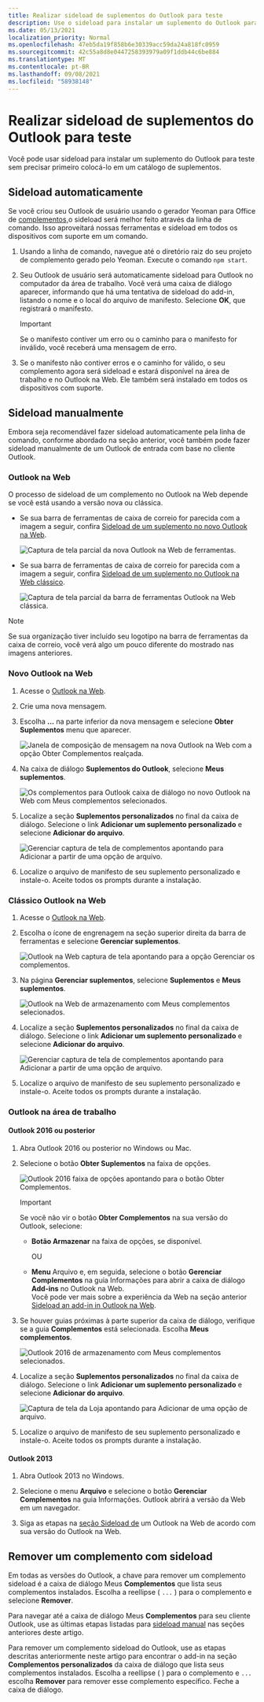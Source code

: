 ```yaml
---
title: Realizar sideload de suplementos do Outlook para teste
description: Use o sideload para instalar um suplemento do Outlook para teste sem precisar primeiro colocá-lo em um catálogo de suplementos.
ms.date: 05/13/2021
localization_priority: Normal
ms.openlocfilehash: 47eb5da19f858b6e30339acc59da24a818fc0959
ms.sourcegitcommit: 42c55a8d8e0447258393979a09f1ddb44c6be884
ms.translationtype: MT
ms.contentlocale: pt-BR
ms.lasthandoff: 09/08/2021
ms.locfileid: "58938148"
---
```

# <a name="sideload-outlook-add-ins-for-testing"></a>Realizar sideload de suplementos do Outlook para teste

Você pode usar sideload para instalar um suplemento do Outlook para teste sem precisar primeiro colocá-lo em um catálogo de suplementos.

## <a name="sideload-automatically"></a>Sideload automaticamente

Se você criou seu Outlook de usuário usando o gerador Yeoman para Office de [complementos,](https://github.com/OfficeDev/generator-office)o sideload será melhor feito através da linha de comando. Isso aproveitará nossas ferramentas e sideload em todos os dispositivos com suporte em um comando.

1. Usando a linha de comando, navegue até o diretório raiz do seu projeto de complemento gerado pelo Yeoman. Execute o comando `npm start`.

1. Seu Outlook de usuário será automaticamente sideload para Outlook no computador da área de trabalho. Você verá uma caixa de diálogo aparecer, informando que há uma tentativa de sideload do add-in, listando o nome e o local do arquivo de manifesto. Selecione **OK**, que registrará o manifesto.

    > [!IMPORTANT]
    > Se o manifesto contiver um erro ou o caminho para o manifesto for inválido, você receberá uma mensagem de erro.

1. Se o manifesto não contiver erros e o caminho for válido, o seu complemento agora será sideload e estará disponível na área de trabalho e no Outlook na Web. Ele também será instalado em todos os dispositivos com suporte.

## <a name="sideload-manually"></a>Sideload manualmente

Embora seja recomendável fazer sideload automaticamente pela linha de comando, conforme abordado na seção anterior, você também pode fazer sideload manualmente de um Outlook de entrada com base no cliente Outlook.

### <a name="outlook-on-the-web"></a>Outlook na Web

O processo de sideload de um complemento no Outlook na Web depende se você está usando a versão nova ou clássica.

- Se sua barra de ferramentas de caixa de correio for parecida com a imagem a seguir, confira [Sideload de um suplemento no novo Outlook na Web](#new-outlook-on-the-web).

    ![Captura de tela parcial da nova Outlook na Web de ferramentas.](../images/outlook-on-the-web-new-toolbar.png)

- Se sua barra de ferramentas de caixa de correio for parecida com a imagem a seguir, confira [Sideload de um suplemento no Outlook na Web clássico](#classic-outlook-on-the-web).

    ![Captura de tela parcial da barra de ferramentas Outlook na Web clássica.](../images/outlook-on-the-web-classic-toolbar.png)

> [!NOTE]
> Se sua organização tiver incluído seu logotipo na barra de ferramentas da caixa de correio, você verá algo um pouco diferente do mostrado nas imagens anteriores.

### <a name="new-outlook-on-the-web"></a>Novo Outlook na Web

1. Acesse o [Outlook na Web](https://outlook.office.com).

1. Crie uma nova mensagem.

1. Escolha **...** na parte inferior da nova mensagem e selecione **Obter Suplementos** menu que aparecer.

    ![Janela de composição de mensagem na nova Outlook na Web com a opção Obter Complementos realçada.](../images/outlook-on-the-web-new-get-add-ins.png)

1. Na caixa de diálogo **Suplementos do Outlook**, selecione **Meus suplementos**.

    ![Os complementos para Outlook caixa de diálogo no novo Outlook na Web com Meus complementos selecionados.](../images/outlook-on-the-web-new-my-add-ins.png)

1. Localize a seção **Suplementos personalizados** no final da caixa de diálogo. Selecione o link **Adicionar um suplemento personalizado** e selecione **Adicionar do arquivo**.

    ![Gerenciar captura de tela de complementos apontando para Adicionar a partir de uma opção de arquivo.](../images/outlook-sideload-desktop-add-from-file.png)

1. Localize o arquivo de manifesto de seu suplemento personalizado e instale-o. Aceite todos os prompts durante a instalação.

### <a name="classic-outlook-on-the-web"></a>Clássico Outlook na Web

1. Acesse o [Outlook na Web](https://outlook.office.com).

1. Escolha o ícone de engrenagem na seção superior direita da barra de ferramentas e selecione **Gerenciar suplementos**.

    ![Outlook na Web captura de tela apontando para a opção Gerenciar os complementos.](../images/outlook-sideload-web-manage-integrations.png)

1. Na página **Gerenciar suplementos**, selecione **Suplementos** e **Meus suplementos**.

    ![Outlook na Web de armazenamento com Meus complementos selecionados.](../images/outlook-sideload-store-select-add-ins.png)

1. Localize a seção **Suplementos personalizados** no final da caixa de diálogo. Selecione o link **Adicionar um suplemento personalizado** e selecione **Adicionar do arquivo**.

    ![Gerenciar captura de tela de complementos apontando para Adicionar a partir de uma opção de arquivo.](../images/outlook-sideload-desktop-add-from-file.png)

1. Localize o arquivo de manifesto de seu suplemento personalizado e instale-o. Aceite todos os prompts durante a instalação.

### <a name="outlook-on-the-desktop"></a>Outlook na área de trabalho

#### <a name="outlook-2016-or-later"></a>Outlook 2016 ou posterior

1. Abra Outlook 2016 ou posterior no Windows ou Mac.

1. Selecione o botão **Obter Suplementos** na faixa de opções.

    ![Outlook 2016 faixa de opções apontando para o botão Obter Complementos.](../images/outlook-sideload-desktop-store.png)

    > [!IMPORTANT]
    > Se você não vir o botão **Obter Complementos** na sua versão do Outlook, selecione:
    >
    > - **Botão Armazenar** na faixa de opções, se disponível.
    >
    >   OU
    >
    > - **Menu** Arquivo e, em seguida, selecione  o botão **Gerenciar Complementos** na guia Informações para abrir a caixa de diálogo **Add-ins** no Outlook na Web.<br>Você pode ver mais sobre a experiência da Web na seção anterior [Sideload an add-in in Outlook na Web](#outlook-on-the-web).

1. Se houver guias próximas à parte superior da caixa de diálogo, verifique se a guia **Complementos** está selecionada. Escolha **Meus complementos**.

    ![Outlook 2016 de armazenamento com Meus complementos selecionados.](../images/outlook-sideload-store-select-add-ins.png)

1. Localize a seção **Suplementos personalizados** no final da caixa de diálogo. Selecione o link **Adicionar um suplemento personalizado** e selecione **Adicionar do arquivo**.

    ![Captura de tela da Loja apontando para Adicionar de uma opção de arquivo.](../images/outlook-sideload-desktop-add-from-file.png)

1. Localize o arquivo de manifesto de seu suplemento personalizado e instale-o. Aceite todos os prompts durante a instalação.

#### <a name="outlook-2013"></a>Outlook 2013

1. Abra Outlook 2013 no Windows.

1. Selecione o menu **Arquivo** e selecione o botão  **Gerenciar Complementos** na guia Informações. Outlook abrirá a versão da Web em um navegador.

1. Siga as etapas na [seção Sideload de](#outlook-on-the-web) um Outlook na Web de acordo com sua versão do Outlook na Web.

## <a name="remove-a-sideloaded-add-in"></a>Remover um complemento com sideload

Em todas as versões do Outlook, a chave para remover um complemento sideload é a caixa de diálogo Meus **Complementos** que lista seus complementos instalados. Escolha a reellipse ( `...` ) para o complemento e selecione **Remover**.

Para navegar até a caixa de diálogo Meus **Complementos** para seu cliente Outlook, use as últimas etapas listadas para [sideload manual](#sideload-manually) nas seções anteriores deste artigo.

Para remover um complemento sideload do Outlook, use as etapas descritas anteriormente neste artigo para encontrar o add-in na seção **Complementos personalizados** da caixa de diálogo que lista seus complementos instalados. Escolha a reellipse ( ) para o complemento e `...` escolha **Remover** para remover esse complemento específico. Feche a caixa de diálogo.
